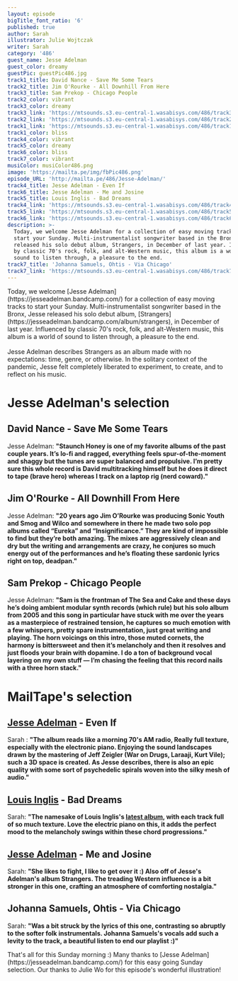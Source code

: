 ```yaml
---
layout: episode
bigTitle_font_ratio: '6'
published: true
author: Sarah
illustrator: Julie Wojtczak
writer: Sarah
category: '486'
guest_name: Jesse Adelman
guest_color: dreamy
guestPic: guestPic486.jpg
track1_title: David Nance - Save Me Some Tears
track2_title: Jim O'Rourke - All Downhill From Here
track3_title: Sam Prekop - Chicago People
track2_color: vibrant
track3_color: dreamy
track3_link: 'https://mtsounds.s3.eu-central-1.wasabisys.com/486/track3.mp3'
track2_link: 'https://mtsounds.s3.eu-central-1.wasabisys.com/486/track2.mp3'
track1_link: 'https://mtsounds.s3.eu-central-1.wasabisys.com/486/track1.mp3'
track1_color: bliss
track4_color: vibrant
track5_color: dreamy
track6_color: bliss
track7_color: vibrant
musiColor: musiColor486.png
image: 'https://mailta.pe/img/fbPic486.png'
episode_URL: 'http://mailta.pe/486/Jesse-Adelman/'
track4_title: Jesse Adelman - Even If
track6_title: Jesse Adelman - Me and Josine
track5_title: Louis Inglis - Bad Dreams
track4_link: 'https://mtsounds.s3.eu-central-1.wasabisys.com/486/track4.mp3'
track5_link: 'https://mtsounds.s3.eu-central-1.wasabisys.com/486/track5.mp3'
track6_link: 'https://mtsounds.s3.eu-central-1.wasabisys.com/486/track6.mp3'
description: >-
  Today, we welcome Jesse Adelman for a collection of easy moving tracks to
  start your Sunday. Multi-instrumentalist songwriter based in the Bronx, Jesse
  released his solo debut album, Strangers, in December of last year. Influenced
  by classic 70's rock, folk, and alt-Western music, this album is a world of
  sound to listen through, a pleasure to the end.
track7_title: 'Johanna Samuels, Ohtis - Via Chicago'
track7_link: 'https://mtsounds.s3.eu-central-1.wasabisys.com/486/track7.mp3'
---
```

<p id="introduction">Today, we welcome [Jesse Adelman](https://jesseadelman.bandcamp.com/) for a collection of easy moving tracks to start your Sunday. Multi-instrumentalist songwriter based in the Bronx, Jesse released his solo debut album, [Strangers](https://jesseadelman.bandcamp.com/album/strangers), in December of last year. Influenced by classic 70's rock, folk, and alt-Western music, this album is a world of sound to listen through, a pleasure to the end.
  <br><br>
  Jesse Adelman describes Strangers as an album made with no expectations: time, genre, or otherwise. In the solitary context of the pandemic, Jesse felt completely liberated to experiment, to create, and to reflect on his music. 
</p>

# Jesse Adelman's selection

## David Nance - Save Me Some Tears
Jesse Adelman: **"**Staunch Honey is one of my favorite albums of the past couple years. It’s lo-fi and ragged, everything feels spur-of-the-moment and shaggy but the tunes are super balanced and propulsive. I’m pretty sure this whole record is David multitracking himself but he does it direct to tape (brave hero) whereas I track on a laptop rig (nerd coward).**"**

## Jim O'Rourke - All Downhill From Here
Jesse Adelman: **"**20 years ago Jim O’Rourke was producing Sonic Youth and Smog and Wilco and somewhere in there he made two solo pop albums called “Eureka” and “Insignificance.” They are kind of impossible to find but they’re both amazing. The mixes are aggressively clean and dry but the writing and arrangements are crazy, he conjures so much energy out of the performances and he’s floating these sardonic lyrics right on top, deadpan.**"**

## Sam Prekop - Chicago People
Jesse Adelman: **"**Sam is the frontman of The Sea and Cake and these days he’s doing ambient modular synth records (which rule) but his solo album from 2005 and this song in particular have stuck with me over the years as a masterpiece of restrained tension, he captures so much emotion with a few whispers, pretty spare instrumentation, just great writing and playing. The horn voicings on this intro, those muted cornets, the harmony is bittersweet and then it’s melancholy and then it resolves and just floods your brain with dopamine. I do a ton of background vocal layering on my own stuff — I’m chasing the feeling that this record nails with a three horn stack.**"**

# MailTape's selection

## [Jesse Adelman](https://jesseadelman.bandcamp.com/) - Even If
Sarah : **"**The album reads like a morning 70's AM radio, Really full texture, especially with the electronic piano. Enjoying the sound landscapes drawn by the mastering of Jeff Zeigler (War on Drugs, Laraaji, Kurt Vile); such a 3D space is created. As Jesse describes, there is also an epic quality with some sort of psychedelic spirals woven into the silky mesh of audio.**"**  

## [Louis Inglis](https://louisinglis.bandcamp.com/album/bad-dreams) - Bad Dreams
Sarah: **"**The namesake of Louis Inglis's [latest album](https://louisinglis.bandcamp.com/album/bad-dreams), with each track full of so much texture. Love the electric piano on this, it adds the perfect mood to the melancholy swings within these chord progressions.**"**

## [Jesse Adelman](https://jesseadelman.bandcamp.com/album/strangers) - Me and Josine
Sarah: **"**She likes to fight, I like to get over it :) Also off of Jesse's Adelman's album Strangers. The treading Western influence is a bit stronger in this one, crafting an atmosphere of comforting nostalgia.**"**

## Johanna Samuels, Ohtis - Via Chicago
Sarah: **"**Was a bit struck by the lyrics of this one, contrasting so abruptly to the softer folk instrumentals. Johanna Samuels's vocals add such a levity to the track, a beautiful listen to end our playlist :)**"**

<p id="outroduction">That's all for this Sunday morning :) Many thanks to [Jesse Adelman](https://jesseadelman.bandcamp.com/) for this easy going Sunday selection. Our thanks to Julie Wo for this episode's wonderful illustration!</p>
